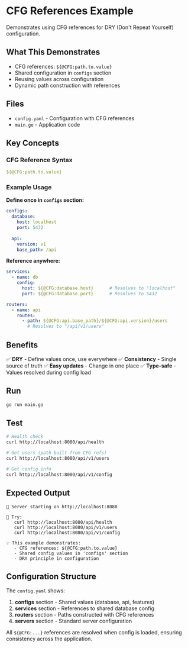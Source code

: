 # CFG References Example

Demonstrates using CFG references for DRY (Don't Repeat Yourself) configuration.

## What This Demonstrates

- CFG references: `${@CFG:path.to.value}`
- Shared configuration in `configs` section
- Reusing values across configuration
- Dynamic path construction with references

## Files

- `config.yaml` - Configuration with CFG references
- `main.go` - Application code

## Key Concepts

### CFG Reference Syntax
```yaml
${@CFG:path.to.value}
```

### Example Usage

**Define once in `configs` section:**
```yaml
configs:
  database:
    host: localhost
    port: 5432
  
  api:
    version: v1
    base_path: /api
```

**Reference anywhere:**
```yaml
services:
  - name: db
    config:
      host: ${@CFG:database.host}      # Resolves to "localhost"
      port: ${@CFG:database.port}      # Resolves to 5432

routers:
  - name: api
    routes:
      - path: ${@CFG:api.base_path}/${@CFG:api.version}/users
        # Resolves to "/api/v1/users"
```

## Benefits

✅ **DRY** - Define values once, use everywhere
✅ **Consistency** - Single source of truth
✅ **Easy updates** - Change in one place
✅ **Type-safe** - Values resolved during config load

## Run

```bash
go run main.go
```

## Test

```bash
# Health check
curl http://localhost:8080/api/health

# Get users (path built from CFG refs)
curl http://localhost:8080/api/v1/users

# Get config info
curl http://localhost:8080/api/v1/config
```

## Expected Output

```
🚀 Server starting on http://localhost:8080

📖 Try:
   curl http://localhost:8080/api/health
   curl http://localhost:8080/api/v1/users
   curl http://localhost:8080/api/v1/config

💡 This example demonstrates:
   - CFG references: ${@CFG:path.to.value}
   - Shared config values in 'configs' section
   - DRY principle in configuration
```

## Configuration Structure

The `config.yaml` shows:
1. **configs** section - Shared values (database, api, features)
2. **services** section - References to shared database config
3. **routers** section - Paths constructed with CFG references
4. **servers** section - Standard server configuration

All `${@CFG:...}` references are resolved when config is loaded, ensuring consistency across the application.
